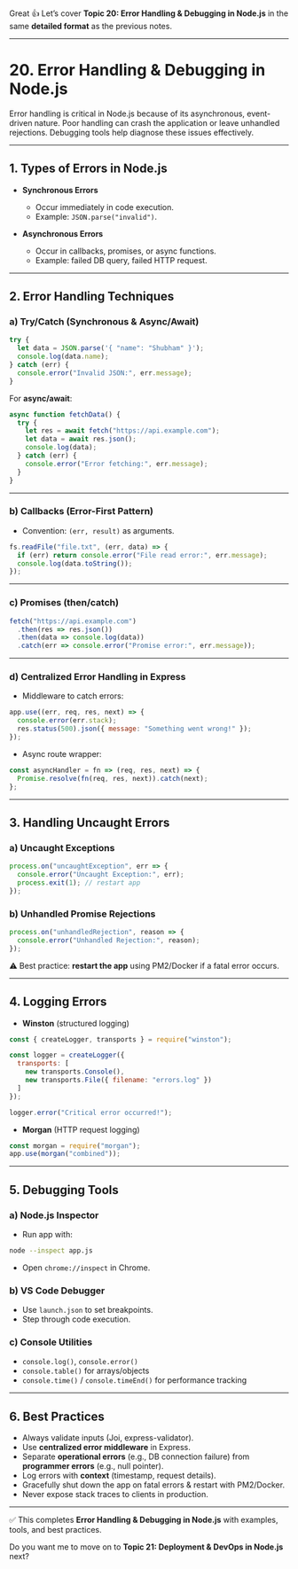 Great 👍 Let’s cover **Topic 20: Error Handling & Debugging in Node.js** in the same **detailed format** as the previous notes.

---

# **20. Error Handling & Debugging in Node.js**

Error handling is critical in Node.js because of its asynchronous, event-driven nature. Poor handling can crash the application or leave unhandled rejections. Debugging tools help diagnose these issues effectively.

---

## **1. Types of Errors in Node.js**

* **Synchronous Errors**

  * Occur immediately in code execution.
  * Example: `JSON.parse("invalid")`.
* **Asynchronous Errors**

  * Occur in callbacks, promises, or async functions.
  * Example: failed DB query, failed HTTP request.

---

## **2. Error Handling Techniques**

### **a) Try/Catch (Synchronous & Async/Await)**

```js
try {
  let data = JSON.parse('{ "name": "Shubham" }');
  console.log(data.name);
} catch (err) {
  console.error("Invalid JSON:", err.message);
}
```

For **async/await**:

```js
async function fetchData() {
  try {
    let res = await fetch("https://api.example.com");
    let data = await res.json();
    console.log(data);
  } catch (err) {
    console.error("Error fetching:", err.message);
  }
}
```

---

### **b) Callbacks (Error-First Pattern)**

* Convention: `(err, result)` as arguments.

```js
fs.readFile("file.txt", (err, data) => {
  if (err) return console.error("File read error:", err.message);
  console.log(data.toString());
});
```

---

### **c) Promises (then/catch)**

```js
fetch("https://api.example.com")
  .then(res => res.json())
  .then(data => console.log(data))
  .catch(err => console.error("Promise error:", err.message));
```

---

### **d) Centralized Error Handling in Express**

* Middleware to catch errors:

```js
app.use((err, req, res, next) => {
  console.error(err.stack);
  res.status(500).json({ message: "Something went wrong!" });
});
```

* Async route wrapper:

```js
const asyncHandler = fn => (req, res, next) => {
  Promise.resolve(fn(req, res, next)).catch(next);
};
```

---

## **3. Handling Uncaught Errors**

### **a) Uncaught Exceptions**

```js
process.on("uncaughtException", err => {
  console.error("Uncaught Exception:", err);
  process.exit(1); // restart app
});
```

### **b) Unhandled Promise Rejections**

```js
process.on("unhandledRejection", reason => {
  console.error("Unhandled Rejection:", reason);
});
```

⚠️ Best practice: **restart the app** using PM2/Docker if a fatal error occurs.

---

## **4. Logging Errors**

* **Winston** (structured logging)

```js
const { createLogger, transports } = require("winston");

const logger = createLogger({
  transports: [
    new transports.Console(),
    new transports.File({ filename: "errors.log" })
  ]
});

logger.error("Critical error occurred!");
```

* **Morgan** (HTTP request logging)

```js
const morgan = require("morgan");
app.use(morgan("combined"));
```

---

## **5. Debugging Tools**

### **a) Node.js Inspector**

* Run app with:

```bash
node --inspect app.js
```

* Open `chrome://inspect` in Chrome.

### **b) VS Code Debugger**

* Use `launch.json` to set breakpoints.
* Step through code execution.

### **c) Console Utilities**

* `console.log()`, `console.error()`
* `console.table()` for arrays/objects
* `console.time()` / `console.timeEnd()` for performance tracking

---

## **6. Best Practices**

* Always validate inputs (Joi, express-validator).
* Use **centralized error middleware** in Express.
* Separate **operational errors** (e.g., DB connection failure) from **programmer errors** (e.g., null pointer).
* Log errors with **context** (timestamp, request details).
* Gracefully shut down the app on fatal errors & restart with PM2/Docker.
* Never expose stack traces to clients in production.

---

✅ This completes **Error Handling & Debugging in Node.js** with examples, tools, and best practices.

Do you want me to move on to **Topic 21: Deployment & DevOps in Node.js** next?
